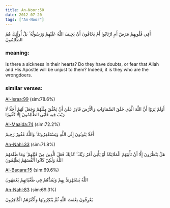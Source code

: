 ```yaml
---
title: An-Noor:50
date: 2012-07-20
tags: ["An-Noor"]
---
```

أَفِي قُلُوبِهِمْ مَرَضٌ أَمِ ارْتَابُوا أَمْ يَخَافُونَ أَنْ يَحِيفَ اللَّهُ عَلَيْهِمْ وَرَسُولُهُ ۚ بَلْ أُولَٰئِكَ هُمُ الظَّالِمُونَ
### meaning: 
Is there a sickness in their hearts? Do they have doubts, or fear that Allah and His Apostle will be unjust to them? Indeed, it is they who are the wrongdoers.
### similar verses: 

[Al-Israa:99](/17/99) (sim:78.6%)

أَوَلَمْ يَرَوْا أَنَّ اللَّهَ الَّذِي خَلَقَ السَّمَاوَاتِ وَالْأَرْضَ قَادِرٌ عَلَىٰ أَنْ يَخْلُقَ مِثْلَهُمْ وَجَعَلَ لَهُمْ أَجَلًا لَا رَيْبَ فِيهِ فَأَبَى الظَّالِمُونَ إِلَّا كُفُورًا

[Al-Maaida:74](/5/74) (sim:72.2%)

أَفَلَا يَتُوبُونَ إِلَى اللَّهِ وَيَسْتَغْفِرُونَهُ ۚ وَاللَّهُ غَفُورٌ رَحِيمٌ

[An-Nahl:33](/16/33) (sim:71.8%)

هَلْ يَنْظُرُونَ إِلَّا أَنْ تَأْتِيَهُمُ الْمَلَائِكَةُ أَوْ يَأْتِيَ أَمْرُ رَبِّكَ ۚ كَذَٰلِكَ فَعَلَ الَّذِينَ مِنْ قَبْلِهِمْ ۚ وَمَا ظَلَمَهُمُ اللَّهُ وَلَٰكِنْ كَانُوا أَنْفُسَهُمْ يَظْلِمُونَ

[Al-Baqara:15](/2/15) (sim:69.6%)

اللَّهُ يَسْتَهْزِئُ بِهِمْ وَيَمُدُّهُمْ فِي طُغْيَانِهِمْ يَعْمَهُونَ

[An-Nahl:83](/16/83) (sim:69.3%)

يَعْرِفُونَ نِعْمَتَ اللَّهِ ثُمَّ يُنْكِرُونَهَا وَأَكْثَرُهُمُ الْكَافِرُونَ
